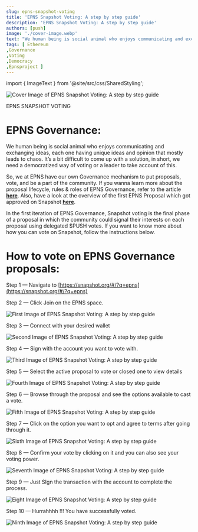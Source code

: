 ```yaml
---
slug: epns-snapshot-voting
title: 'EPNS Snapshot Voting: A step by step guide'
description: 'EPNS Snapshot Voting: A step by step guide'
authors: [push]
image: './cover-image.webp'
text: "We human being is social animal who enjoys communicating and exchanging ideas, each one having unique ideas and opinion that mostly leads to chaos. It’s a bit difficult to come up with a solution, in short, we need a democratized way of voting or a leader to take account of this."
tags: [ Ethereum
,Governance
,Voting
,Democracy
,Epnsproject ]
---
```


import { ImageText } from '@site/src/css/SharedStyling';

![Cover Image of EPNS Snapshot Voting: A step by step guide](./cover-image.webp)

<!--truncate-->

<ImageText>EPNS SNAPSHOT VOTING</ImageText>

# **EPNS Governance:**

We human being is social animal who enjoys communicating and exchanging ideas, each one having unique ideas and opinion that mostly leads to chaos. It’s a bit difficult to come up with a solution, in short, we need a democratized way of voting or a leader to take account of this.

So, we at EPNS have our own Governance mechanism to put proposals, vote, and be a part of the community. If you wanna learn more about the proposal lifecycle, rules & roles of EPNS Governance, refer to the article [**here**](https://medium.com/ethereum-push-notification-service/epns-governance-goes-live-lets-push-for-progressive-decentralized-governance-7448b58b89b4). Also, have a look at the overview of the first EPNS Proposal which got approved on Snapshot [**here**](https://medium.com/ethereum-push-notification-service/epns-governance-goes-live-lets-push-for-progressive-decentralized-governance-7448b58b89b4).

In the first iteration of EPNS Governance, Snapshot voting is the final phase of a proposal in which the community could signal their interests on each proposal using delegated $PUSH votes. If you want to know more about how you can vote on Snapshot, follow the instructions below.

# How to vote on EPNS Governance proposals:

Step 1 — Navigate to [https://snapshot.org/#/?q=epns](https://snapshot.org/#/?q=epns)

Step 2 — Click Join on the EPNS space.

![First Image of EPNS Snapshot Voting: A step by step guide](./image-1.webp)

Step 3 — Connect with your desired wallet

![Second Image of EPNS Snapshot Voting: A step by step guide](./image-2.webp)

Step 4 — Sign with the account you want to vote with.

![Third Image of EPNS Snapshot Voting: A step by step guide](./image-3.webp)

Step 5 — Select the active proposal to vote or closed one to view details

![Fourth Image of EPNS Snapshot Voting: A step by step guide](./image-4.webp)

Step 6 — Browse through the proposal and see the options available to cast a vote.

![Fifth Image of EPNS Snapshot Voting: A step by step guide](./image-5.webp)

Step 7 — Click on the option you want to opt and agree to terms after going through it.

![Sixth Image of EPNS Snapshot Voting: A step by step guide](./image-6.webp)

Step 8 — Confirm your vote by clicking on it and you can also see your voting power.

![Seventh Image of EPNS Snapshot Voting: A step by step guide](./image-7.webp)

Step 9 — Just SIgn the transaction with the account to complete the process.

![Eight Image of EPNS Snapshot Voting: A step by step guide](./image-8.webp)

Step 10 — Hurrahhhh !!! You have successfully voted.

![Ninth Image of EPNS Snapshot Voting: A step by step guide](./image-9.webp)
